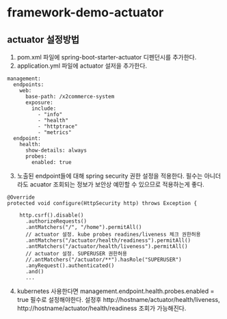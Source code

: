 # framework-demo-actuator
## actuator 설정방법
1. pom.xml 파일에 spring-boot-starter-actuator 디펜던시를 추가한다.
2. application.yml 파일에 actuator 설저을 추가한다.
```
management:
  endpoints:
    web:
      base-path: /x2commerce-system
      exposure:
        include:
          - "info"
          - "health"
          - "httptrace"
          - "metrics"
  endpoint:
    health:
      show-details: always
      probes:
        enabled: true
```
3. 노출된 endpoint들에 대해 spring security 권한 설정을 적용한다.
   필수는 아니더라도 acuator 조회되는 정보가 보안상 예민할 수 있으므로 적용하는게 좋다.
```
@Override
protected void configure(HttpSecurity http) throws Exception {

    http.csrf().disable()
      .authorizeRequests()
      .antMatchers("/", "/home").permitAll()
      // actuator 설정. kube probes readines/liveness 체크 권한허용
      .antMatchers("/actuator/health/readiness").permitAll() 
      .antMatchers("/actuator/health/liveness").permitAll()
      // actuator 설정. SUPERUSER 권한허용
      //.antMatchers("/actuator/**").hasRole("SUPERUSER")
      .anyRequest().authenticated()
      .and()
      ...
```
4. kubernetes 사용한다면 management.endpoint.health.probes.enabled = true 필수로 설정해야한다. 
   설정후 http://hostname/actuator/health/liveness, http://hostname/actuator/health/readiness 조회가 가능해진다.
